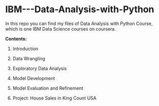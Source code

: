 # IBM---Data-Analysis-with-Python
In this repo you can find my files of Data Analysis with Python Course, which is one IBM Data Science courses on coursera.

__Contents:__

1. Introduction

2. Data Wrangling

3. Exploratory Data Analysis

4. Model Development

5. Model Evaluation and Refinement

6. Project: House Sales in King Count USA
